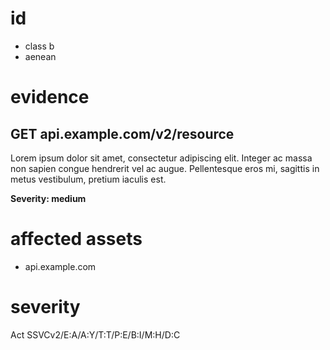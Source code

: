 # id

* class b
* aenean

# evidence

## GET api.example.com/v2/resource

Lorem ipsum dolor sit amet, consectetur adipiscing elit.
Integer ac massa non sapien congue hendrerit vel ac augue.
Pellentesque eros mi, sagittis in metus vestibulum, pretium iaculis est.

**Severity: medium**

# affected assets

* api.example.com

# severity

Act
SSVCv2/E:A/A:Y/T:T/P:E/B:I/M:H/D:C
